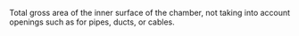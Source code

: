 Total gross area of the inner surface of the chamber, not taking into account openings such as for pipes, ducts, or cables.